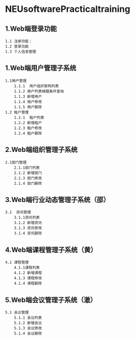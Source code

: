 # NEUsoftwarePracticaltraining
## 1.Web端登录功能
	1.1 注册功能：
	1.2 登录功能
	1.3 个人信息管理

## 1.Web端用户管理子系统
	1.1用户管理
		1.1.1  用户组织架构列表  
		1.1.2 用户列表根据条件查询
		1.1.3 新增用户
		1.1.4 用户修改
		1.1.5 用户删除
	1.2 租户管理
		1.2.1  租户列表 
		1.2.2 新增租户
		1.2.3 租户修改
		1.2.4 租户删除

## 2.Web端组织管理子系统
	2.1部门管理
		2.1.1部门列表
		2.1.2 新增部门
		2.1.3 部门修改
		2.1.4 部门删除

## 3.Web端行业动态管理子系统（邵）
	3.1  资讯管理
		3.1.1资讯列表
		3.1.2 新增资讯
		3.1.3 资讯修改
		3.1.4 资讯删除

## 4.Web端课程管理子系统（黄）
	4.1 课程管理
		4.1.1课程列表
		4.1.2 新增课程
		4.1.3 课程修改
		4.1.4 课程删除

## 5.Web端会议管理子系统（澈）
	5.1 会议管理
		5.1.1 会议列表
		5.1.2 新增会议
		5.1.3 会议修改
		5.1.4 会议删除

